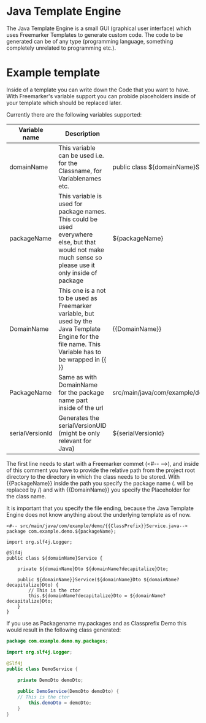 # Java Template Engine

The Java Template Engine is a small GUI (graphical user interface) which uses
Freemarker Templates to generate custom code. The code to be generated can be of 
any type (programming language, something completely unrelated to programming etc.).


# Example template

Inside of a template you can write down the Code that you want to have. With Freemarker's variable support
you can probide placeholders inside of your template which should be replaced later.

Currently there are the following variables supported:

| Variable name | Description | Example(s) |
|---|---|---|
| domainName | This variable can be used i.e. for the Classname, for Variablenames etc. | public class ${domainName}Service { |
| packageName | This variable is used for package names. This could be used everywhere else, but that would not make much sense so please use it only inside of package  | ${packageName} |
| DomainName | This one is a not to be used as Freemarker variable, but used by the Java Template Engine for the file name. This Variable has to be wrapped in {{ }} | {{DomainName}} |
| PackageName | Same as with DomainName for the package name part inside of the url | src/main/java/com/example/demo/{{PackageName}}/{{DomainName}}Service.java |
| serialVersionId | Generates the serialVersionUID (might be only relevant for Java) | ${serialVersionId}|

The first line needs to start with a Freemarker commet (<#-- -->), and inside of this comment you have to provide
the relative path from the project root directory to the directory in which the class needs to be stored. With {{PackageName}} inside
the path you specify the package name (. will be replaced by /) and with {{DomainName}} you specify the Placeholder for the class name.

It is important that you specify the file ending, because the Java Template Engine does not know anything about the underlying template as of now.

```injectedfreemarker
<#-- src/main/java/com/example/demo/{{ClassPrefix}}Service.java-->
package com.example.demo.${packageName};

import org.slf4j.Logger;

@Slf4j
public class ${domainName}Service {
    
    private ${domainName}Dto ${domainName?decapitalize}Dto;

    public ${domainName}}Service(${domainName}Dto ${domainName?decapitalize}Dto) {
        // This is the ctor
        this.${domainName?decapitalize}Dto = ${domainName?decapitalize}Dto;
    }
}
```

If you use as Packagename my.packages and as Classprefix  Demo this would result in the following class generated:


```java
package com.example.demo.my.packages;

import org.slf4j.Logger;

@Slf4j
public class DemoService {
    
    private DemoDto demoDto;

    public DemoService(DemoDto demoDto) {
    // This is the ctor
        this.demoDto = demoDto;
    }
}
```
